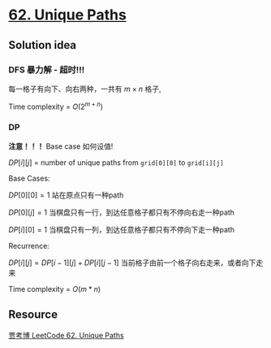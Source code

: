 # [62. Unique Paths](https://leetcode.com/problems/unique-paths/)

## Solution idea

### DFS 暴力解 - 超时!!!

每一格子有向下、向右两种，一共有 $m \times n$ 格子,

Time complexity = $O(2^{m+n})$

### DP

**注意！！！** Base case 如何设值!

$DP[i][j]$ = number of unique paths from `grid[0][0]` to `grid[i][j]`

Base Cases:

$DP[0][0] = 1$ 站在原点只有一种path

$DP[0][j] = 1$ 当棋盘只有一行，到达任意格子都只有不停向右走一种path

$DP[i][0] = 1$ 当棋盘只有一列，到达任意格子都只有不停向下走一种path

Recurrence:

$DP[i][j]= DP[i-1][j] + DP[i][j-1]$ 当前格子由前一个格子向右走来，或者向下走来

Time complexity = $O(m*n)$

## Resource

[贾考博 LeetCode 62. Unique Paths](https://www.youtube.com/watch?v=L6dWXuh8BuE&ab_channel=%E8%B4%BE%E8%80%83%E5%8D%9A)